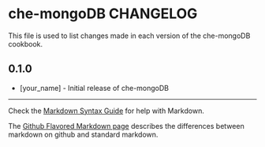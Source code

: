 che-mongoDB CHANGELOG
=====================

This file is used to list changes made in each version of the che-mongoDB cookbook.

0.1.0
-----
- [your_name] - Initial release of che-mongoDB

- - -
Check the [Markdown Syntax Guide](http://daringfireball.net/projects/markdown/syntax) for help with Markdown.

The [Github Flavored Markdown page](http://github.github.com/github-flavored-markdown/) describes the differences between markdown on github and standard markdown.
